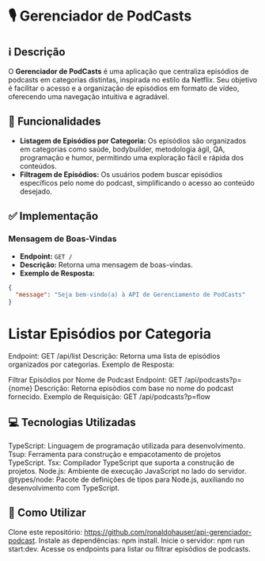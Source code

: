 # 🎙️ Gerenciador de PodCasts

## ℹ️ Descrição 

O **Gerenciador de PodCasts** é uma aplicação que centraliza episódios de podcasts em categorias distintas, inspirada no estilo da Netflix. Seu objetivo é facilitar o acesso e a organização de episódios em formato de vídeo, oferecendo uma navegação intuitiva e agradável.

## 🚀 Funcionalidades

- **Listagem de Episódios por Categoria:** Os episódios são organizados em categorias como saúde, bodybuilder, metodologia ágil, QA, programação e humor, permitindo uma exploração fácil e rápida dos conteúdos.
- **Filtragem de Episódios:** Os usuários podem buscar episódios específicos pelo nome do podcast, simplificando o acesso ao conteúdo desejado.

## ✅ Implementação

### Mensagem de Boas-Vindas

- **Endpoint:** `GET /`
- **Descrição:** Retorna uma mensagem de boas-vindas.
- **Exemplo de Resposta:**

```json
{
  "message": "Seja bem-vindo(a) à API de Gerenciamento de PodCasts"
}
```
# Listar Episódios por Categoria
Endpoint: GET /api/list
Descrição: Retorna uma lista de episódios organizados por categorias.
Exemplo de Resposta:

Filtrar Episódios por Nome de Podcast
Endpoint: GET /api/podcasts?p={nome}
Descrição: Retorna episódios com base no nome do podcast fornecido.
Exemplo de Requisição: GET /api/podcasts?p=flow

## 💻 Tecnologias Utilizadas
TypeScript: Linguagem de programação utilizada para desenvolvimento.
Tsup: Ferramenta para construção e empacotamento de projetos TypeScript.
Tsx: Compilador TypeScript que suporta a construção de projetos.
Node.js: Ambiente de execução JavaScript no lado do servidor.
@types/node: Pacote de definições de tipos para Node.js, auxiliando no desenvolvimento com TypeScript.

## 📝 Como Utilizar
Clone este repositório: https://github.com/ronaldohauser/api-gerenciador-podcast.
Instale as dependências: npm install.
Inicie o servidor: npm run start:dev.
Acesse os endpoints para listar ou filtrar episódios de podcasts.
